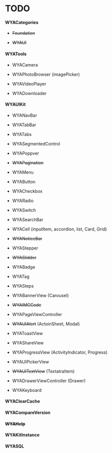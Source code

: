 # TODO

#### WYACategories

- ~~Foundation~~  

- ~~WYAUI~~

#### WYATools

- WYACamera

- WYAPhotoBrowser (imagePicker)

- WYAVideoPlayer

- WYADownloader
    
#### WYAUIKit 

- WYANavBar

- WYATabBar

- WYATabs

- WYASegmentedControl

- WYAPoppver

- ~~WYAPagination~~

- WYAMenu

- WYAButton

- WYACheckbox

- WYARadio

- WYASwitch

- WYASearchBar

- WYACell (inputItem, accordion, list, Card, Grid)

- ~~WYANoticeBar~~

- WYAStepper

- ~~WYASlidder~~

- WYABadge

- WYATag

- WYASteps

- WYABannerView (Carousel)

- ~~WYAIMGCode~~

- WYAPageViewController

- ~~WYAUIAlert~~ (ActoinSheet, Modal)

- WYAToastView

- WYAShareView

- WYAProgressView (ActivityIndicator, Progress)
    
- WYAUIPickerView

- ~~WYAUITextView~~ (TextatraItem)
    
- WYADrawerViewController (Drawer)
    
- WYAKeyboard
    
#### WYAClearCache

#### WYACompareVersion

#### ~~WYAHelp~~

#### WYAKitInstance

#### WYASQL


    

